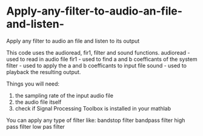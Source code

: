 # Apply-any-filter-to-audio-an-file-and-listen-
Apply any filter to audio an file and listen to its output 

This code uses the audioread, fir1, filter and sound functions.
audioread - used to read in audio file
fir1 - used to find a and b coefficants of the system 
filter - used to apply the a and b coefficants to input file
sound - used to playback the resulting output. 


Things you will need:
1) the sampling rate of the input audio file
2) the audio file itself 
3) check if Signal Processing Toolbox is installed in your mathlab 

You can apply any type of filter like:
bandstop filter
bandpass filter
high pass filter
low  pas  filter 


